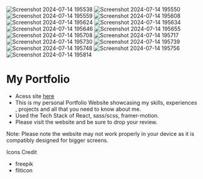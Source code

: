 
![Screenshot 2024-07-14 195538](https://github.com/user-attachments/assets/d48ffed0-a47a-46f8-8378-81f950322f0b)
![Screenshot 2024-07-14 195550](https://github.com/user-attachments/assets/e5ac73f4-428b-4840-a532-00639b8f9a1e)
![Screenshot 2024-07-14 195559](https://github.com/user-attachments/assets/46bd5241-b17f-4393-b1fa-4aa9f43ca14a)
![Screenshot 2024-07-14 195608](https://github.com/user-attachments/assets/71162e90-5724-45ab-bc68-6750068a0e84)
![Screenshot 2024-07-14 195624](https://github.com/user-attachments/assets/6caf8f3d-71e6-4c5f-aa88-8b059320cb12)
![Screenshot 2024-07-14 195634](https://github.com/user-attachments/assets/b126d6e8-1d8c-4811-a1b5-dc093ad4c629)
![Screenshot 2024-07-14 195646](https://github.com/user-attachments/assets/b7d41a46-f01b-4706-a44f-22500a874758)
![Screenshot 2024-07-14 195655](https://github.com/user-attachments/assets/752ec5c6-e278-4126-9758-8f6204bb048d)
![Screenshot 2024-07-14 195708](https://github.com/user-attachments/assets/bc0e94ef-cf3d-42b8-9d56-0e21270b2a5c)
![Screenshot 2024-07-14 195717](https://github.com/user-attachments/assets/01973546-fa9f-4cf8-aa4f-aaf87ff1e8ba)
![Screenshot 2024-07-14 195730](https://github.com/user-attachments/assets/361e0bcc-7fd7-4a9f-bfb7-7f232370d8d6)
![Screenshot 2024-07-14 195739](https://github.com/user-attachments/assets/c1b550c0-3de2-4d6f-a0b1-4cb1b5d8c860)
![Screenshot 2024-07-14 195748](https://github.com/user-attachments/assets/564ef225-08db-475e-a604-1b722049e37f)
![Screenshot 2024-07-14 195756](https://github.com/user-attachments/assets/dea94dfb-4cc2-486c-96f7-2295d61fff41)
![Screenshot 2024-07-14 195814](https://github.com/user-attachments/assets/4739bc12-133b-4fa3-a209-a42e3eb26105)





# My Portfolio
- Acess site [here](https://my-portfolio-teal-phi-36.vercel.app/)
- This is my personal Portfolio Website showcasing my skills, experiences , projects and all that you need to know about me. 
- Used the Tech Stack of React, sass/scss, framer-motion.
- Please visit the website and be sure to drop your review.

Note: Please note the website may not work properly in your device as it is compatibly designed for bigger screens. 

 Icons Credit
 - freepik
 - fliticon


